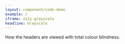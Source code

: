 ```yaml
---
layout: component/code-demo
example: /
iframe: a11y-grayscale
headline: Grayscale
---
```



How the headers are viewed with total colour blindness.
